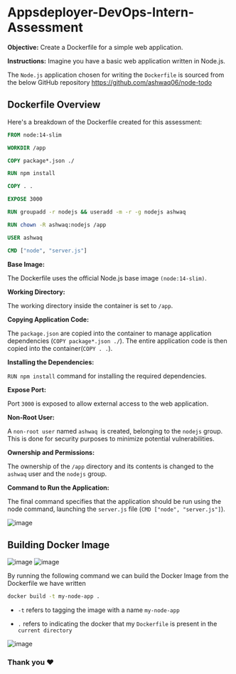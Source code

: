 
# Appsdeployer-DevOps-Intern-Assessment

**Objective:** Create a Dockerfile for a simple web application.

**Instructions:** Imagine you have a basic web application written in Node.js.

The `Node.js` application chosen for writing the `Dockerfile` is sourced from the below GitHub repository 
https://github.com/ashwaq06/node-todo

## Dockerfile Overview

Here's a breakdown of the Dockerfile created for this assessment:

```Dockerfile
FROM node:14-slim

WORKDIR /app

COPY package*.json ./

RUN npm install

COPY . .

EXPOSE 3000

RUN groupadd -r nodejs && useradd -m -r -g nodejs ashwaq

RUN chown -R ashwaq:nodejs /app

USER ashwaq

CMD ["node", "server.js"]

```

**Base Image:**

The Dockerfile uses the official Node.js base image `(node:14-slim)`.

**Working Directory:**

The working directory inside the container is set to `/app`.

**Copying Application Code:**

The `package.json` are copied into the container to manage application dependencies (`COPY package*.json ./`). The entire application code is then copied into the container(`COPY . .`).

**Installing the Dependencies:**

`RUN npm install` command for installing the required dependencies.

**Expose Port:**

Port `3000` is exposed to allow external access to the web application.

**Non-Root User:**

A `non-root user` named `ashwaq `is created, belonging to the `nodejs` group. This is done for security purposes to minimize potential vulnerabilities.

**Ownership and Permissions:**

The ownership of the `/app` directory and its contents is changed to the `ashwaq` user and the `nodejs` group.

**Command to Run the Application:**

The final command specifies that the application should be run using the node command, launching the `server.js` file (`CMD ["node", "server.js"]`).


![image](https://github.com/ashwaq06/Appsdeployer-DevOps-Intern-Assessment/assets/80192952/a31374fc-08f0-45ef-8f91-d845215faa8e)

## Building Docker Image 
![image](https://github.com/ashwaq06/Appsdeployer-DevOps-Intern-Assessment/assets/80192952/4fdc0a6c-25bf-4206-9a58-3bbc980e92c5)
![image](https://github.com/ashwaq06/Appsdeployer-DevOps-Intern-Assessment/assets/80192952/f05535f3-e381-4a0b-84dc-7c2c3e2d8fe3)

By running the following command we can build the Docker Image from the Dockerfile we have written
```bash
docker build -t my-node-app .
```
- `-t` refers to tagging the image with a name `my-node-app`

- `.` refers to indicating the docker that my `Dockerfile` is present in the `current directory`

![image](https://github.com/ashwaq06/Appsdeployer-DevOps-Intern-Assessment/assets/80192952/8cf1652f-c23f-448f-a513-2f39d969ce19)



### Thank you ❤️
